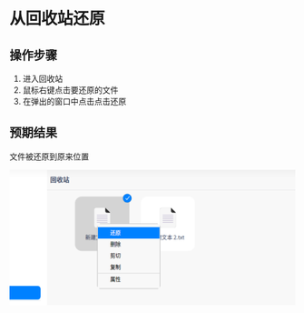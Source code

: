 # 从回收站还原

## 操作步骤

1. 进入回收站
2. 鼠标右键点击要还原的文件
3. 在弹出的窗口中点击点击还原

## 预期结果

文件被还原到原来位置

![从回收站还原.png](../img/从回收站还原.png)
